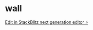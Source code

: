 # wall

[Edit in StackBlitz next generation editor ⚡️](https://stackblitz.com/~/github.com/MasonNew/wall)
